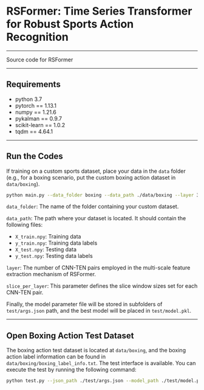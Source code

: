 # RSFormer:  Time Series Transformer for Robust Sports Action Recognition
---

Source code for RSFormer

---

##  Requirements
- python 3.7
- pytorch == 1.13.1
- numpy == 1.21.6
- pykalman == 0.9.7
- scikit-learn == 1.0.2
- tqdm == 4.64.1
---

##  Run the Codes
If training on a custom sports dataset, place your data in the `data` folder (e.g., for a boxing scenario, put the custom boxing action dataset in `data/boxing`).

```bash
python main.py --data_folder boxing --data_path ./data/boxing --layer 3 --slice_per_layer 8 2 2
```

`data_folder`: The name of the folder containing your custom dataset.

`data_path`: The path where your dataset is located. It should contain the following files:

- `X_train.npy`: Training data
- `y_train.npy`: Training data labels
- `X_test.npy`: Testing data
- `y_test.npy`: Testing data labels

`layer`: The number of CNN-TEN pairs employed in the multi-scale feature extraction mechanism of RSFormer.

`slice_per_layer`: This parameter defines the slice window sizes set for each CNN-TEN pair.

Finally, the model parameter file will be stored in subfolders of `test/args.json` path, and the best model will be placed in `test/model.pkl`.

---
##  Open Boxing Action Test Dataset
The boxing action test dataset is located at `data/boxing`, and the boxing action label information can be found in `data/boxing/boxing_label_info.txt`. The test interface is available. You can execute the test by running the following command:
```bash
python test.py --json_path ./test/args.json --model_path ./test/model.pkl
```
